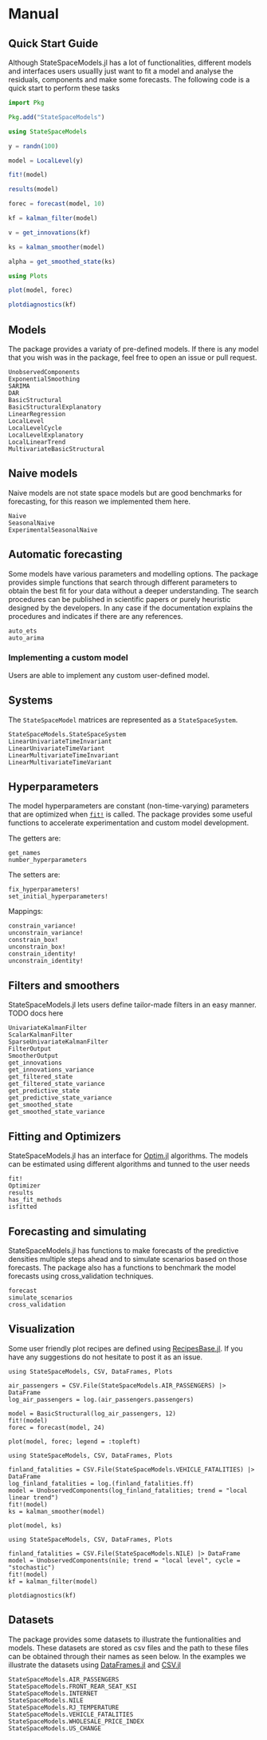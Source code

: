 # Manual

## Quick Start Guide

Although StateSpaceModels.jl has a lot of functionalities, different models and interfaces 
users usuallly just want to fit a model and analyse the residuals, components and make some forecasts.
The following code is a quick start to perform these tasks

```julia
import Pkg

Pkg.add("StateSpaceModels")

using StateSpaceModels

y = randn(100)

model = LocalLevel(y)

fit!(model)

results(model)

forec = forecast(model, 10)

kf = kalman_filter(model)

v = get_innovations(kf)

ks = kalman_smoother(model)

alpha = get_smoothed_state(ks)

using Plots

plot(model, forec)

plotdiagnostics(kf)
```

## Models

The package provides a variaty of pre-defined models. If there is any model that you wish was in the package, feel free to open an issue or pull request.

```@docs
UnobservedComponents
ExponentialSmoothing
SARIMA
DAR
BasicStructural
BasicStructuralExplanatory
LinearRegression
LocalLevel
LocalLevelCycle
LocalLevelExplanatory
LocalLinearTrend
MultivariateBasicStructural
```

## Naive models

Naive models are not state space models but are good benchmarks for forecasting, for this reason we implemented them here.

```@docs
Naive
SeasonalNaive
ExperimentalSeasonalNaive
```

## Automatic forecasting

Some models have various parameters and modelling options. The package provides simple functions that
search through different parameters to obtain the best fit for your data without a deeper understanding.
The search procedures can be published in scientific papers or purely heuristic designed by the developers.
In any case if the documentation explains the procedures and indicates if there are any references.

```@docs
auto_ets
auto_arima
```

### Implementing a custom model

Users are able to implement any custom user-defined model.

## Systems

The `StateSpaceModel` matrices are represented as a `StateSpaceSystem`.

```@docs
StateSpaceModels.StateSpaceSystem
LinearUnivariateTimeInvariant
LinearUnivariateTimeVariant
LinearMultivariateTimeInvariant
LinearMultivariateTimeVariant
```

## Hyperparameters

The model hyperparameters are constant (non-time-varying) parameters that are optimized when [`fit!`](@ref) is called. The package provides some useful functions to accelerate experimentation and custom model development.

The getters are:
```@docs
get_names
number_hyperparameters
```

The setters are:
```@docs
fix_hyperparameters!
set_initial_hyperparameters!
```

Mappings:
```@docs
constrain_variance!
unconstrain_variance!
constrain_box!
unconstrain_box!
constrain_identity!
unconstrain_identity!
```

## Filters and smoothers

StateSpaceModels.jl lets users define tailor-made filters in an easy manner. TODO docs here

```@docs
UnivariateKalmanFilter
ScalarKalmanFilter
SparseUnivariateKalmanFilter
FilterOutput
SmootherOutput
get_innovations
get_innovations_variance
get_filtered_state
get_filtered_state_variance
get_predictive_state
get_predictive_state_variance
get_smoothed_state
get_smoothed_state_variance
```

## Fitting and Optimizers

StateSpaceModels.jl has an interface for [Optim.jl](https://github.com/JuliaNLSolvers/Optim.jl) algorithms. The models can be estimated using different algorithms and tunned to the user needs

```@docs
fit!
Optimizer
results
has_fit_methods
isfitted
```

## Forecasting and simulating

StateSpaceModels.jl has functions to make forecasts of the predictive densities multiple steps ahead and to
simulate scenarios based on those forecasts. The package also has a functions to benchmark the model forecasts 
using cross_validation techniques.

```@docs
forecast
simulate_scenarios
cross_validation
```

## Visualization

Some user friendly plot recipes are defined using [RecipesBase.jl](https://github.com/JuliaPlots/RecipesBase.jl). If you have any suggestions do not hesitate to post it as an issue.

```@example
using StateSpaceModels, CSV, DataFrames, Plots

air_passengers = CSV.File(StateSpaceModels.AIR_PASSENGERS) |> DataFrame
log_air_passengers = log.(air_passengers.passengers)

model = BasicStructural(log_air_passengers, 12)
fit!(model)
forec = forecast(model, 24)

plot(model, forec; legend = :topleft)
```

```@example
using StateSpaceModels, CSV, DataFrames, Plots

finland_fatalities = CSV.File(StateSpaceModels.VEHICLE_FATALITIES) |> DataFrame
log_finland_fatalities = log.(finland_fatalities.ff)
model = UnobservedComponents(log_finland_fatalities; trend = "local linear trend")
fit!(model)
ks = kalman_smoother(model)

plot(model, ks)
```

```@example
using StateSpaceModels, CSV, DataFrames, Plots

finland_fatalities = CSV.File(StateSpaceModels.NILE) |> DataFrame
model = UnobservedComponents(nile; trend = "local level", cycle = "stochastic")
fit!(model)
kf = kalman_filter(model)

plotdiagnostics(kf)
```

## Datasets

The package provides some datasets to illustrate the funtionalities and models. These datasets are stored as csv files and the path to these files can be obtained through their names as seen below. In the examples we illustrate the datasets using [DataFrames.jl](https://github.com/JuliaData/DataFrames.jl) and [CSV.jl](https://github.com/JuliaData/CSV.jl)

```@docs
StateSpaceModels.AIR_PASSENGERS
StateSpaceModels.FRONT_REAR_SEAT_KSI
StateSpaceModels.INTERNET
StateSpaceModels.NILE
StateSpaceModels.RJ_TEMPERATURE
StateSpaceModels.VEHICLE_FATALITIES
StateSpaceModels.WHOLESALE_PRICE_INDEX
StateSpaceModels.US_CHANGE
```
